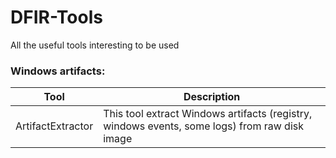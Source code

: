 # DFIR-Tools
All the useful tools interesting to be used 



### Windows artifacts:

Tool              | Description
----------------- | ----------------
ArtifactExtractor | This tool extract Windows artifacts (registry, windows events, some logs) from raw disk image

